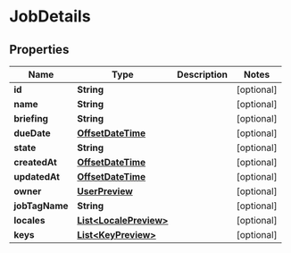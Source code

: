 

# JobDetails

## Properties

Name | Type | Description | Notes
------------ | ------------- | ------------- | -------------
**id** | **String** |  |  [optional]
**name** | **String** |  |  [optional]
**briefing** | **String** |  |  [optional]
**dueDate** | [**OffsetDateTime**](OffsetDateTime.md) |  |  [optional]
**state** | **String** |  |  [optional]
**createdAt** | [**OffsetDateTime**](OffsetDateTime.md) |  |  [optional]
**updatedAt** | [**OffsetDateTime**](OffsetDateTime.md) |  |  [optional]
**owner** | [**UserPreview**](UserPreview.md) |  |  [optional]
**jobTagName** | **String** |  |  [optional]
**locales** | [**List&lt;LocalePreview&gt;**](LocalePreview.md) |  |  [optional]
**keys** | [**List&lt;KeyPreview&gt;**](KeyPreview.md) |  |  [optional]



